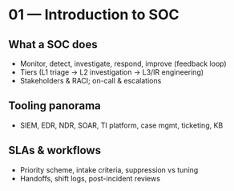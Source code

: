 # 01 — Introduction to SOC

## What a SOC does
- Monitor, detect, investigate, respond, improve (feedback loop)
- Tiers (L1 triage → L2 investigation → L3/IR engineering)
- Stakeholders & RACI; on-call & escalations

## Tooling panorama
- SIEM, EDR, NDR, SOAR, TI platform, case mgmt, ticketing, KB

## SLAs & workflows
- Priority scheme, intake criteria, suppression vs tuning
- Handoffs, shift logs, post-incident reviews
